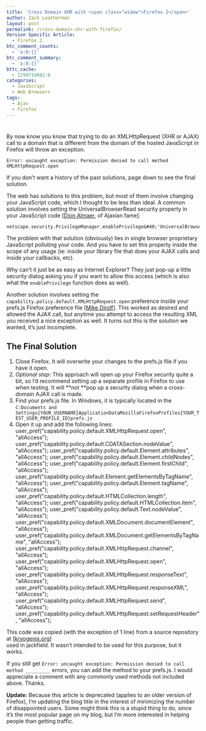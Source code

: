 ```yaml
---
title: 'Cross Domain XHR with <span class="widow">Firefox 2</span>'
author: Zach Leatherman
layout: post
permalink: /cross-domain-xhr-with-firefox/
Version Specific Article:
  - Firefox 2
btc_comment_counts:
  - 'a:0:{}'
btc_comment_summary:
  - 'a:0:{}'
bttc_cache:
  - 1299719082:0
categories:
  - JavaScript
  - Web Browsers
tags:
  - Ajax
  - Firefox
---
```

# 

By now know you know that trying to do an XMLHttpRequest (XHR or AJAX) call to a domain that is different from the domain of the hosted JavaScript in Firefox will throw an exception.

`Error: uncaught exception: Permission denied to call method XMLHttpRequest.open`

If you don’t want a history of the past solutions, page down to see the final solution.

The web has solutions to this problem, but most of them involve changing your JavaScript code, which I thought to be less than ideal. A common solution involves setting the UniversalBrowserRead security property in your JavaScript code [[Dion Almaer][1], of Ajaxian fame]:

 [1]: http://almaer.com/blog/archives/000794.html

    netscape.security.PrivilegeManager.enablePrivilege&#40;'UniversalBrowserRead'&#41;;

The problem with that solution (obviously) lies in single browser proprietary JavaScript polluting your code. And you have to set this property inside the scope of any usage (ie: inside your library file that does your AJAX calls and inside your callbacks, etc).

Why can’t it just be as easy as Internet Explorer? They just pop-up a little security dialog asking you if you want to allow this access (which is also what the `enablePrivilege` function does as well).

Another solution involves setting the `capability.policy.default.XMLHttpRequest.open` preference inside your prefs.js Firefox preference file [[Mike Dirolf][2]]. This worked as desired and allowed the AJAX call, but anytime you attempt to access the resulting XML you received a nice exception as well. It turns out this is the solution we wanted, it’s just incomplete.

 [2]: http://blog.dirolf.com/2007/06/enabling-cross-domain-ajax-in-firefox.html

## The Final Solution

1.  Close Firefox. It will overwrite your changes to the prefs.js file if you have it open.
2.  *Optional step*: This approach will open up your Firefox security quite a bit, so I’d recommend setting up a separate profile in Firefox to use when testing. It will **not **pop up a security dialog when a cross-domain AJAX call is made.
3.  Find your prefs.js file. In Windows, it is typically located in the `C:Documents and Settings{YOUR_USERNAME}ApplicationDataMozillaFirefoxProfiles{YOUR_TEST_USER_PROFILE_ID}prefs.js`
4.  Open it up and add the following lines:     user_pref&#40;"capability.policy.default.XMLHttpRequest.open", "allAccess"&#41;;
        user_pref&#40;"capability.policy.default.CDATASection.nodeValue", "allAccess"&#41;;
        user_pref&#40;"capability.policy.default.Element.attributes", "allAccess"&#41;;
        user_pref&#40;"capability.policy.default.Element.childNodes", "allAccess"&#41;;
        user_pref&#40;"capability.policy.default.Element.firstChild", "allAccess"&#41;;
        user_pref&#40;"capability.policy.default.Element.getElementsByTagName", "allAccess"&#41;;
        user_pref&#40;"capability.policy.default.Element.tagName", "allAccess"&#41;;
        user_pref&#40;"capability.policy.default.HTMLCollection.length", "allAccess"&#41;;
        user_pref&#40;"capability.policy.default.HTMLCollection.item", "allAccess"&#41;;
        user_pref&#40;"capability.policy.default.Text.nodeValue", "allAccess"&#41;;
        user_pref&#40;"capability.policy.default.XMLDocument.documentElement", "allAccess"&#41;;
        user_pref&#40;"capability.policy.default.XMLDocument.getElementsByTagName", "allAccess"&#41;;
        user_pref&#40;"capability.policy.default.XMLHttpRequest.channel", "allAccess"&#41;;
        user_pref&#40;"capability.policy.default.XMLHttpRequest.open", "allAccess"&#41;;
        user_pref&#40;"capability.policy.default.XMLHttpRequest.responseText", "allAccess"&#41;;
        user_pref&#40;"capability.policy.default.XMLHttpRequest.responseXML", "allAccess"&#41;;
        user_pref&#40;"capability.policy.default.XMLHttpRequest.send", "allAccess"&#41;;
        user_pref&#40;"capability.policy.default.XMLHttpRequest.setRequestHeader", "allAccess"&#41;;

This code was copied (with the exception of 1 line) from a source repository at [[kryogenix.org][3]]  
used in jackfield. It wasn’t intended to be used for this purpose, but it works.

 [3]: http://svn.kryogenix.org/filedetails.php?repname=kryogenix.org&path=/jackfield/trunk/htmlui/prefs.js&rev=0&sc=0

If you still get `Error: uncaught exception: Permission denied to call method _________` errors, you can add the method to your prefs.js. I would appreciate a comment with any commonly used methods not included above. Thanks.

**Update:** Because this article is deprecated (applies to an older version of Firefox), I’m updating the blog title in the interest of minimizing the number of disappointed users. Some might think this is a stupid thing to do, since it’s the most popular page on my blog, but I’m more interested in helping people than getting traffic.